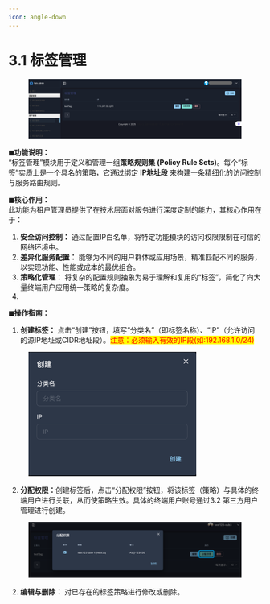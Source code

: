 ```yaml
---
icon: angle-down
---
```


# 3.1 标签管理

<figure><img src="../../.gitbook/assets/标签管理.png" alt=""><figcaption></figcaption></figure>

**◼︎功能说明：**\
“标签管理”模块用于定义和管理一组**策略规则集 (Policy Rule Sets)**。每个“标签”实质上是一个具名的策略，它通过绑定 **IP地址段** 来构建一条精细化的访问控制与服务路由规则。



**◼︎核心作用：**\
此功能为租户管理员提供了在技术层面对服务进行深度定制的能力，其核心作用在于：

1. **安全访问控制：** 通过配置IP白名单，将特定功能模块的访问权限限制在可信的网络环境中。
2. **差异化服务配置：** 能够为不同的用户群体或应用场景，精准匹配不同的服务，以实现功能、性能或成本的最优组合。
3. **策略化管理：** 将复杂的配置规则抽象为易于理解和复用的“标签”，简化了向大量终端用户应用统一策略的复杂度。
4.

**◼︎操作指南：**

1. **创建标签：** 点击“创建”按钮，填写“分类名”（即标签名称）、“IP”（允许访问的源IP地址或CIDR地址段）。<mark style="color:red;">注意：必须输入有效的IP段(如:192.168.1.0/24)</mark>

<div align="left"><figure><img src="../../.gitbook/assets/创建标签.png" alt="" width="334"><figcaption></figcaption></figure></div>

2. **分配权限：**&#x521B;建标签后，点击“分配权限”按钮，将该标签（策略）与具体的终端用户进行关联，从而使策略生效。具体的终端用户账号通过3.2 第三方用户管理进行创建。

<div align="left"><figure><img src="../../.gitbook/assets/标签分配权限.png" alt="" width="563"><figcaption></figcaption></figure></div>

2. **编辑与删除：** 对已存在的标签策略进行修改或删除。
